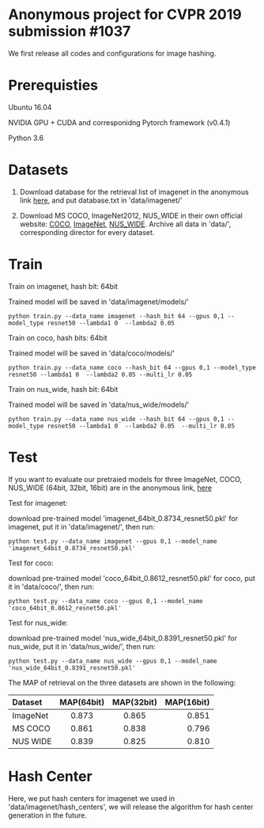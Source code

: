 # Anonymous project for CVPR 2019 submission #1037

We first release all codes and configurations for image hashing.

# Prerequisties
Ubuntu 16.04

NVIDIA GPU + CUDA and corresponidng Pytorch framework (v0.4.1)

Python 3.6


# Datasets
1. Download database for the retrieval list of imagenet in the anonymous link [here](https://drive.google.com/open?id=1xDfg2liQzjzXxp51DEgSVMEI1trKJ_RA), and put database.txt in 'data/imagenet/'

2. Download MS COCO, ImageNet2012, NUS_WIDE in their own official website: [COCO](http://cocodataset.org/#download), [ImageNet](http://image-net.org/download-images), [NUS_WIDE](https://lms.comp.nus.edu.sg/research/NUS-WIDE.htm). Archive all data in 'data/', corresponding director for every dataset.



# Train

Train on imagenet, hash bit: 64bit 

Trained model will be saved in 'data/imagenet/models/'

```
python train.py --data_name imagenet --hash_bit 64 --gpus 0,1 --model_type resnet50 --lambda1 0  --lambda2 0.05
```





Train on coco, hash bits: 64bit 

Trained model will be saved in 'data/coco/models/'

```
python train.py --data_name coco --hash_bit 64 --gpus 0,1 --model_type resnet50 --lambda1 0  --lambda2 0.05 --multi_lr 0.05
```





Train on nus_wide, hash bit: 64bit 

Trained model will be saved in 'data/nus_wide/models/'

```
python train.py --data_name nus_wide --hash_bit 64 --gpus 0,1 --model_type resnet50 --lambda1 0  --lambda2 0.05  --multi_lr 0.05
```




# Test

If you want to evaluate our pretraied models for three ImageNet, COCO, NUS_WIDE (64bit, 32bit, 16bit) are in the anonymous link, [here](https://drive.google.com/drive/folders/1HFLDfPvSrVITCFwolcQ3arym4PTODMHQ?usp=sharing)



Test for imagenet:

download pre-trained model 'imagenet_64bit_0.8734_resnet50.pkl' for imagenet, put it in 'data/imagenet/', then run:

```
python test.py --data_name imagenet --gpus 0,1 --model_name 'imagenet_64bit_0.8734_resnet50.pkl' 
```


Test for coco:

download pre-trained model 'coco_64bit_0.8612_resnet50.pkl' for coco, put it in 'data/coco/', then run:

```
python test.py --data_name coco --gpus 0,1 --model_name 'coco_64bit_0.8612_resnet50.pkl' 
```



Test for nus_wide:

download pre-trained model 'nus_wide_64bit_0.8391_resnet50.pkl' for nus_wide, put it in 'data/nus_wide/', then run:

```
python test.py --data_name nus_wide --gpus 0,1 --model_name 'nus_wide_64bit_0.8391_resnet50.pkl' 
```


The MAP of retrieval on the three datasets are shown in the following:


| Dataset  | MAP(64bit) | MAP(32bit) | MAP(16bit)|
| :---     |    :---:   |    :---:   |   ---:    |
| ImageNet |    0.873   |    0.865   |   0.851   |
| MS COCO  |    0.861   |    0.838   |   0.796   |
| NUS WIDE |    0.839   |    0.825   |   0.810   |





# Hash Center
Here, we put hash centers for imagenet we used in 'data/imagenet/hash_centers', we will release the algorithm for hash center generation in the future.
